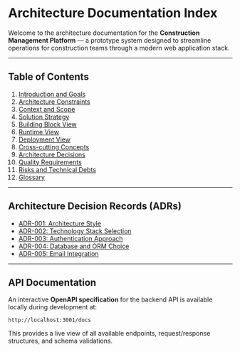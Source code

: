 # Architecture Documentation Index

Welcome to the architecture documentation for the **Construction Management Platform** — a prototype system designed to streamline operations for construction teams through a modern web application stack.

---

##  Table of Contents

1. [Introduction and Goals](./01_introduction_and_goals.md)
2. [Architecture Constraints](./02_architecture_constraints.md)
3. [Context and Scope](./03_context_and_scope.md)
4. [Solution Strategy](./04_solution_strategy.md)
5. [Building Block View](./05_building_block_view.md)
6. [Runtime View](./06_runtime_view.md)
7. [Deployment View](./07_deployment_view.md)
8. [Cross-cutting Concepts](./08_concepts.md)
9. [Architecture Decisions](./09_architecture_decisions.md)
10. [Quality Requirements](./10_quality_requirements.md)
11. [Risks and Technical Debts](./11_technical_risks.md)
12. [Glossary](./12_glossary.md)

---

##  Architecture Decision Records (ADRs)

* [ADR-001: Architecture Style](./adrs/adr-1-architecture-style.md)
* [ADR-002: Technology Stack Selection](./adrs/adr-2-technology-stack.md)
* [ADR-003: Authentication Approach](./adrs/adr-3-authentication.md)
* [ADR-004: Database and ORM Choice](./adrs/adr-4-orm-and-db.md)
* [ADR-005: Email Integration](./adrs/adr-5-email.md)

---

##  API Documentation

An interactive **OpenAPI specification** for the backend API is available locally during development at:

```
http://localhost:3001/docs
```

This provides a live view of all available endpoints, request/response structures, and schema validations.
